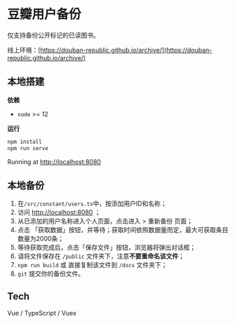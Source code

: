 # 豆瓣用户备份

仅支持备份公开标记的已读图书。

线上环境：[https://douban-republic.github.io/archive/](https://douban-republic.github.io/archive/)

## 本地搭建

**依赖**

* `node` >= 12

**运行**

```bash
npm install
npm run serve
```

Running at [http://localhost:8080](http://localhost:8080)

## 本地备份
1. 在`/src/constant/users.ts`中，按添加用户ID和名称；
2. 访问 [http://localhost:8080](http://localhost:8080) ；
3. 从已添加的用户名称进入个人页面，点击进入 > 重新备份 页面；
4. 点击 「获取数据」按钮，并等待；获取时间依照数据量而定，最大可获取条目数量为2000条；
5. 等待获取完成后，点击「保存文件」按钮，浏览器将弹出对话框；
6. 请将文件保存在 `/public` 文件夹下，注意**不要重命名该文件**；
7. `npm run build` 或 直接复制该文件到 `/docs` 文件夹下；
8. `git` 提交你的备份文件。

## Tech

Vue / TypeScript / Vuex
